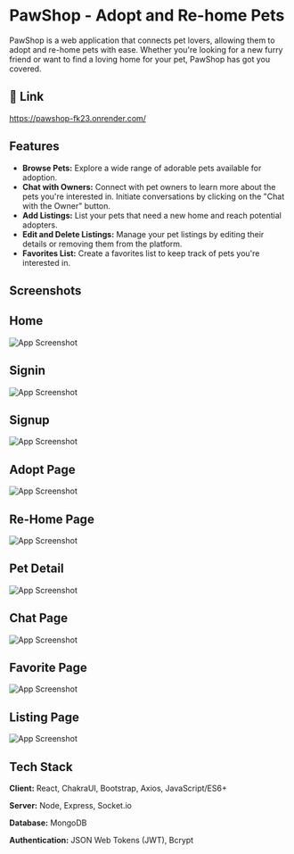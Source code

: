 
# PawShop - Adopt and Re-home Pets

PawShop is a web application that connects pet lovers, allowing them to adopt and re-home pets with ease. Whether you're looking for a new furry friend or want to find a loving home for your pet, PawShop has got you covered.



## 🔗 Link
https://pawshop-fk23.onrender.com/


## Features

- **Browse Pets:** Explore a wide range of adorable pets available for adoption.
- **Chat with Owners:** Connect with pet owners to learn more about the pets you're interested in. Initiate conversations by clicking on the "Chat with the Owner" button.
- **Add Listings:** List your pets that need a new home and reach potential adopters.
- **Edit and Delete Listings:** Manage your pet listings by editing their details or removing them from the platform.
- **Favorites List:** Create a favorites list to keep track of pets you're interested in.


## Screenshots

## Home
![App Screenshot](https://github.com/Infamous17/PetShop/assets/76009066/d69b8564-799e-4797-a87a-93d8695a0edc)

## Signin
![App Screenshot](https://github.com/Infamous17/PetShop/assets/76009066/d8fff6bf-f043-4ed3-b4f7-3ef0233dc9e6)

## Signup
![App Screenshot](https://github.com/Infamous17/PetShop/assets/76009066/1eaaa492-a490-4e40-b245-2deceff7f529)

## Adopt Page
![App Screenshot](https://github.com/Infamous17/PetShop/assets/76009066/1bd7967a-a510-484c-9820-952b5e26834e)

## Re-Home Page
![App Screenshot](https://github.com/Infamous17/PetShop/assets/76009066/a9f5571e-b2b8-422d-b0bd-3ba13edcb76c)

## Pet Detail
![App Screenshot](https://github.com/Infamous17/PetShop/assets/76009066/ec7b046f-c187-4263-ad9e-2fa8826b3076)

## Chat Page
![App Screenshot](https://github.com/Infamous17/PetShop/assets/76009066/f1cfc493-2410-4c71-bd1d-e2dbf0975346)

## Favorite Page
![App Screenshot](https://github.com/Infamous17/PetShop/assets/76009066/fb765bfa-9529-46a6-9ba3-4a8fea0e62f2)

## Listing Page
![App Screenshot](https://github.com/Infamous17/PetShop/assets/76009066/33141c5d-40a5-435e-9924-7237e9f065af)


## Tech Stack

**Client:** React, ChakraUI, Bootstrap, Axios, JavaScript/ES6+

**Server:** Node, Express, Socket.io

**Database:** MongoDB

**Authentication:** JSON Web Tokens (JWT), Bcrypt
